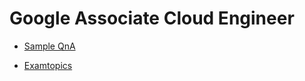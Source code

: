 # Google Associate Cloud Engineer

- [Sample QnA](https://docs.google.com/forms/d/e/1FAIpQLSfexWKtXT2OSFJ-obA4iT3GmzgiOCGvjrT9OfxilWC1yPtmfQ/viewform)

- [Examtopics](https://www.examtopics.com/exams/google/associate-cloud-engineer/view/)
<!--

Q2

You need to create a custom VPC with a single subnet. The subnet's range must be as large as possible. Which range should you use?
A. 0.0.0.0/0
B. 10.0.0.0/8
C. 172.16.0.0/12
D. 192.168.0.0/16

B

In Google Cloud Platform (GCP), when creating a VPC network, you should use the IP ranges that are reserved for private networks as defined by the RFC 1918. Here are the private IP address ranges defined by RFC 1918:

10.0.0.0 to 10.255.255.255 (10.0.0.0/8)
172.16.0.0 to 172.31.255.255 (172.16.0.0/12)
192.168.0.0 to 192.168.255.255 (192.168.0.0/16)
From the provided options:

A. 0.0.0.0/0: This is not a private IP address range. It represents all possible IP addresses.

B. 10.0.0.0/8: This is a private IP range that covers all IP addresses from 10.0.0.0 to 10.255.255.255. It's the largest range among the options.

C. 172.16.0.0/12: This is a private IP range, but it's smaller than 10.0.0.0/8.

D. 192.168.0.0/16: This is also a private IP range, but it's smaller than both B and C.

So, if you want the subnet's range to be as large as possible:

The correct answer is B. 10.0.0.0/8.


Q3

You want to select and configure a cost-effective solution for relational data on Google Cloud Platform. You are working with a small set of operational data in one geographic location. You need to support point-in-time recovery. What should you do?
A. Select Cloud SQL (MySQL). Verify that the enable binary logging option is selected.
B. Select Cloud SQL (MySQL). Select the create failover replicas option.
C. Select Cloud Spanner. Set up your instance with 2 nodes.
D. Select Cloud Spanner. Set up your instance as multi-regional.

A

특정 시점 복구를 사용하려면 바이너리 로깅을 활성화해야 합니다. 

바이너리 로깅을 활성화하면 쓰기 성능이 약간 저하됩니다.

B가 적합하지 않은 이유는 Failover replicas는 특정 시점을 기록하지 않고 복구를 위해 마지막 상태만 백업하기 때문입니다. Cloud Spanner는 대규모 데이터 세트에 적합하므로 C, D가 올바르지 않습니다.


Q4

You want to configure autohealing for network load balancing for a group of Compute Engine instances that run in multiple zones, using the fewest possible steps.
You need to configure re-creation of VMs if they are unresponsive after 3 attempts of 10 seconds each. What should you do?
A. Create an HTTP load balancer with a backend configuration that references an existing instance group. Set the health check to healthy (HTTP)
B. Create an HTTP load balancer with a backend configuration that references an existing instance group. Define a balancing mode and set the maximum RPS to 10.
C. Create a managed instance group. Set the Autohealing health check to healthy (HTTP)
D. Create a managed instance group. Verify that the autoscaling setting is on.

C

A, B에 해당하는 로드 밸런서 상태 확인은 VM을 중지하고 새 VM을 회전시키지 않으며 트래픽을 정상 VM으로 만 리디렉션합니다. 특히 B는 RPS가 균형을 위해 VM에 대한 초당 요청은 치유와 관련 없음

또한, 자동 확장이 관련이 없으므로 D는 잘못되었습니다.


Q5

You are using multiple configurations for gcloud. You want to review the configured Kubernetes Engine cluster of an inactive configuration using the fewest possible steps. What should you do?
A. Use gcloud config configurations describe to review the output.
B. Use gcloud config configurations activate and gcloud config list to review the output.
C. Use kubectl config get-contexts to review the output.
D. Use kubectl config use-context and kubectl config view to review the output.

D

Answer A: Using `gcloud config configurations described` will only show you the details of the current configuration, not the Kubernetes Engine cluster of an inactive configuration.

Answer B: Using `gcloud config configurations activate` and `gcloud config list` to review the output will only show you the list of configurations and activate one of them, but it won't provide you with the details of the Kubernetes Engine cluster of an inactive configuration.

Answer C: Using `kubectl config get-contexts` will only list the available contexts, including their clusters, but it won't provide you with the details of the Kubernetes Engine cluster of an inactive configuration.


Q9

You are deploying an application to App Engine. You want the number of instances to scale based on request rate. You need at least 3 unoccupied instances at all times. Which scaling type should you use?
A. Manual Scaling with 3 instances.
B. Basic Scaling with min_instances set to 3.
C. Basic Scaling with max_instances set to 3.
D. Automatic Scaling with min_idle_instances set to 3.

D

Q11
You need a dynamic way of provisioning VMs on Compute Engine. The exact specifications will be in a dedicated configuration file. You want to follow Google's recommended practices. Which method should you use?
A. Deployment Manager
B. Cloud Composer
C. Managed Instance Group
D. Unmanaged Instance Group

A

Deployment Manager is a configuration management tool that allows you to define and deploy a set of resources, including Compute Engine VMs, in a declarative manner. 

Managed Instance Group (option C) and Unmanaged Instance Group (option D) are Compute Engine features that allow you to group related VM instances and manage them as a single entity. However, they do not provide a dynamic way of provisioning VMs based on a configuration file like Deployment Manager does.

Managed Instance Groups (MIG) and Unmanaged Instance Groups can be used for managing groups of identical instances, but they might not be as suitable for dynamic provisioning based on a configuration file, as they are designed for maintaining a specified number of instances in a group.


Q13
You have a Dockerfile that you need to deploy on Kubernetes Engine. What should you do?
A. Use kubectl app deploy <dockerfilename>.
B. Use gcloud app deploy <dockerfilename>.
C. Create a docker image from the Dockerfile and upload it to Container Registry. Create a Deployment YAML file to point to that image. Use kubectl to create the deployment with that file.
D. Create a docker image from the Dockerfile and upload it to Cloud Storage. Create a Deployment YAML file to point to that image. Use kubectl to create the deployment with that file.

C
도커파일에서 도커 이미지를 만들고 컨테이너 레지스트에 업로드 후 해당 이미지를 가리키는 배포 YAML 파일을 만들어야 함, 또한 kubectl을 사용하여 GKE로 푸시 처리함

참고로 컨테이너 레지스트리는 도커 파일이 저장되는 곳으로 GKE, Cloud Run 또는

App Engine flexible에 배포 가능함

A의 경우는 도커 파일만 언급되었고 컨테이너 이미지가 없어서 불가함


Q20
You created an instance of SQL Server 2017 on Compute Engine to test features in the new version. You want to connect to this instance using the fewest number of steps. What should you do?
A. Install a RDP client on your desktop. Verify that a firewall rule for port 3389 exists.
B. Install a RDP client in your desktop. Set a Windows username and password in the GCP Console. Use the credentials to log in to the instance.
C. Set a Windows password in the GCP Console. Verify that a firewall rule for port 22 exists. Click the RDP button in the GCP Console and supply the credentials to log in.
D. Set a Windows username and password in the GCP Console. Verify that a firewall rule for port 3389 exists. Click the RDP button in the GCP Console, and supply the credentials to log in.

D
RDP 클릭 시 사용자 이름과 암호를 묻는 메시지가 표시되므로
이러한 자격 증명을 설정하고 포트가 열려 있는지 확인 후 연결을 해야 함
RDP 클라이언트를 다운로드해도 콘솔에서 RDP 파일 다운로드가 필요하여 수행 단계가 복잡함

* Remote Desktop Protocol (원격 데스크톱 프로토콜)

Q21
You have one GCP account running in your default region and zone and another account running in a non-default region and zone. You want to start a new
Compute Engine instance in these two Google Cloud Platform accounts using the command line interface. What should you do?
A. Create two configurations using gcloud config configurations create [NAME]. Run gcloud config configurations activate [NAME] to switch between accounts when running the commands to start the Compute Engine instances.
B. Create two configurations using gcloud config configurations create [NAME]. Run gcloud configurations list to start the Compute Engine instances.
C. Activate two configurations using gcloud configurations activate [NAME]. Run gcloud config list to start the Compute Engine instances.
D. Activate two configurations using gcloud configurations activate [NAME]. Run gcloud configurations list to start the Compute Engine instances.

A

두 개의 컨피그를 생성 후 원하는 구성을 활성화하는 것이 맞음

또한 gcloud config list 명령은 현재 활성 구성에 대한 속성을 나열할 뿐 컨피그를 시작하지 않으며

gcloud config configurations create [NAME] 명령어를 사용하는 것이 맞음


Q23
You are building a pipeline to process time-series data. Which Google Cloud Platform services should you put in boxes 1,2,3, and 4?

A. Cloud Pub/Sub, Cloud Dataflow, Cloud Datastore, BigQuery
B. Firebase Messages, Cloud Pub/Sub, Cloud Spanner, BigQuery
C. Cloud Pub/Sub, Cloud Storage, BigQuery, Cloud Bigtable
D. Cloud Pub/Sub, Cloud Dataflow, Cloud Bigtable, BigQuery

D

BigTable은 time-series data 스토리지에 적합함


Q24
You have a project for your App Engine application that serves a development environment. The required testing has succeeded and you want to create a new project to serve as your production environment. What should you do?
A. Use gcloud to create the new project, and then deploy your application to the new project.
B. Use gcloud to create the new project and to copy the deployed application to the new project.
C. Create a Deployment Manager configuration file that copies the current App Engine deployment into a new project.
D. Deploy your application again using gcloud and specify the project parameter with the new project name to create the new project.

A

Option B is wrong as the option to use gcloud app cp does not exist.
Option C is wrong as Deployment Manager does not copy the application, but allows you to specify all the resources needed for your application in a declarative format using yaml


Q27
You have sensitive data stored in three Cloud Storage buckets and have enabled data access logging. You want to verify activities for a particular user for these buckets, using the fewest possible steps. You need to verify the addition of metadata labels and which files have been viewed from those buckets. What should you do?
A. Using the GCP Console, filter the Activity log to view the information.
B. Using the GCP Console, filter the Stackdriver log to view the information.
C. View the bucket in the Storage section of the GCP Console.
D. Create a trace in Stackdriver to view the information.

A

활동 로깅은 앱 사용자의 요청을 참조하기 때문

활동 로그와 감사 로그는 모두 stackdriver 로그이나 활동 로그는 사용자의 요청을 참조하고

감사 로그는 관리자의 요청을 참조함. 질문은 특정 사용자의 활동을 확인하고 싶다고 함


Q28
You are the project owner of a GCP project and want to delegate control to colleagues to manage buckets and files in Cloud Storage. You want to follow Google- recommended practices. Which IAM roles should you grant your colleagues?

A. Project Editor
B. Storage Admin
C. Storage Object Admin
D. Storage Object Creator

​

정답 : B

스토리지 관리자는 버킷 및 객체에 대한 모든 권한을 부여함
delegate를 통해 colleagues(동료)에게 권한을 위임한다는 문제가 핵심
(C) doesn't have control over the buckets.

Q29

You have an object in a Cloud Storage bucket that you want to share with an external company. The object contains sensitive data. You want access to the content to be removed after four hours. The external company does not have a Google account to which you can grant specific user-based access privileges. You want to use the most secure method that requires the fewest steps. What should you do?
A. Create a signed URL with a four-hour expiration and share the URL with the company.
B. Set object access to 'public' and use object lifecycle management to remove the object after four hours.
C. Configure the storage bucket as a static website and furnish the object's URL to the company. Delete the object from the storage bucket after four hours.
D. Create a new Cloud Storage bucket specifically for the external company to access. Copy the object to that bucket. Delete the bucket after four hours have passed.

A
Signed URL 사용하면 시간제한을 둘 수 있음
Answer C is incorrect because configuring the storage bucket as a static website would make the entire bucket contents available publicly, which is not secure.

Q30
You are creating a Google Kubernetes Engine (GKE) cluster with a cluster autoscaler feature enabled. You need to make sure that each node of the cluster will run a monitoring pod that sends container metrics to a third-party monitoring solution. What should you do?
A. Deploy the monitoring pod in a StatefulSet object.
B. Deploy the monitoring pod in a DaemonSet object.
C. Reference the monitoring pod in a Deployment object.
D. Reference the monitoring pod in a cluster initializer at the GKE cluster creation time.

B

Daemonset 개체에 모니터링 pod을 배포하면 모든 컨테니어 측정 항목을 내보낼 수 있음

DaemonSets ensure that one running instance of the pod is scheduled on every node in the cluster. This means that even if the cluster autoscaler scales the cluster up or down, the monitoring pod will continue to run on each node.


Q31
You want to send and consume Cloud Pub/Sub messages from your App Engine application. The Cloud Pub/Sub API is currently disabled. You will use a service account to authenticate your application to the API. You want to make sure your application can use Cloud Pub/Sub. What should you do?
A. Enable the Cloud Pub/Sub API in the API Library on the GCP Console.
B. Rely on the automatic enablement of the Cloud Pub/Sub API when the Service Account accesses it.
C. Use Deployment Manager to deploy your application. Rely on the automatic enablement of all APIs used by the application being deployed.
D. Grant the App Engine Default service account the role of Cloud Pub/Sub Admin. Have your application enable the API on the first connection to Cloud Pub/ Sub.

A
프로젝트에 Pub/Sub API 사용 설정을 먼저 활성화해야 함

Q34
You want to verify the IAM users and roles assigned within a GCP project named my-project. What should you do?
A. Run gcloud iam roles list. Review the output section.
B. Run gcloud iam service-accounts list. Review the output section.
C. Navigate to the project and then to the IAM section in the GCP Console. Review the members and roles.
D. Navigate to the project and then to the Roles section in the GCP Console. Review the roles and status.

C

프로젝트 선택 후 IAM 클릭 후 사용자와 역할을 확인해야 돼서 C가 정답

A는 역할에 대한 정보만 제공해서 오답, B는 서비스 계정만 제공해서 오답

D는 IAM 내부에 있는 내용이라서 오답

To verify the IAM users and roles assigned within a GCP project, you can navigate to the project and then to the IAM section in the GCP Console. In the IAM section, you can review the members and roles assigned to the project. This will allow you to see who has what level of access to the project resources.

Answer A is incorrect because it lists the roles available in the project, but it does not show the IAM users and roles assigned to those roles.

Answer B is incorrect because it lists the service accounts in the project, but it does not show the IAM users and roles assigned to those service accounts.

Answer D is incorrect because it lists the roles available in the project, but it does not show the IAM users and roles assigned to those roles.

Q37
You created a Google Cloud Platform project with an App Engine application inside the project. You initially configured the application to be served from the us- central region. Now you want the application to be served from the asia-northeast1 region. What should you do?
A. Change the default region property setting in the existing GCP project to asia-northeast1.
B. Change the region property setting in the existing App Engine application from us-central to asia-northeast1.
C. Create a second App Engine application in the existing GCP project and specify asia-northeast1 as the region to serve your application.
D. Create a new GCP project and create an App Engine application inside this new project. Specify asia-northeast1 as the region to serve your application.

D

프로젝트 내에 App Engine 애플리케이션이 하나만 있을 수 있기 때문
C는 GCP에 두 개의 앱 엔진 애플리케이션이 있을 수 없기 때문에 오답
또한, 생성된 후 App Engine 애플리케이션의 위치를 변경할 수 없기 때문에 A, B는 오답

Q40
You have an instance group that you want to load balance. You want the load balancer to terminate the client SSL session. The instance group is used to serve a public web application over HTTPS. You want to follow Google-recommended practices. What should you do?
A. Configure an HTTP(S) load balancer.
B. Configure an internal TCP load balancer.
C. Configure an external SSL proxy load balancer.
D. Configure an external TCP proxy load balancer.

A

Google recommends using an HTTP(S) load balancer for terminating SSL sessions and load-balancing traffic to an instance group serving a public web application over HTTPS.
-->